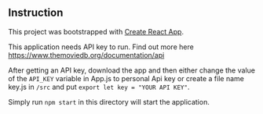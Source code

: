 ## Instruction
This project was bootstrapped with [Create React App](https://github.com/facebook/create-react-app).

This application needs API key to run. Find out more here
https://www.themoviedb.org/documentation/api

After getting an API key, download the app and then either change the value of the `API_KEY` variable in App.js to personal Api key or create a file name key.js in `/src` and put `export let key = "YOUR API KEY"`.

Simply run `npm start` in this directory will start the application.